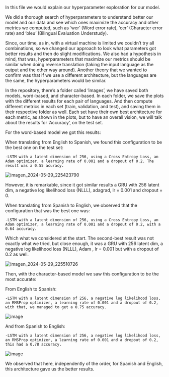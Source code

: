 In this file we would explain our hyperparameter exploration for our model.

We did a thorough search of hyperparameters to understand better our model and our data and see which ones maximize the accuracy and other metrics we computed, such as ‘wer’ 
(Word error rate), ‘cer’ (Character error rate) and ‘bleu’ (Bilingual Evaluation Understudy). 

Since, our time, as in, with a virtual machine is limited we couldn’t try all combinations, so we changed our approach to look what parameters got better results and then do slight modifications. We also had a hypothesis in mind, that was, hyperparameters that maximize our metrics should be similar when doing reverse translation (taking the input language as the output and the other way around). Another theory that we wanted to confirm was that if we use a different architecture, but the languages are the same, the hyperparameters would be similar.

In the repository, there’s a folder called ‘images’, we have saved both models, word-based, and character-based. In each folder, we save the plots with the different results for each pair of languages. And then compute different metrics in each set (train, validation, and test), and saving them in their respective folder as well. Each set have their own best architecture for each metric, as shown in the plots, but to have an overall vision, we will talk about the results for ‘Accuracy’, on the test set.

For the word-based model we got this results:

When translating from English to Spanish, we found this configuration to be the best one on the test set:		

	-LSTM with a latent dimension of 256, using a Cross Entropy Loss, an Adam optimizer, a learning rate of 0.001 and a dropout of 0.2. The result was a 0.55 acuracy. 

![imagen_2024-05-29_225423790](https://github.com/DCC-UAB/deep-learning-project-2024-ai_nndl_group_05/assets/93304682/5d7b24d1-5d17-4276-8edf-b45bf4b8404c)

However, it is remarkable, since it got similar results a GRU with 256 latent dim, a negative log likelihood loss (NLLL), adagrad, lr = 0.001 and dropout = 0.

When translating from Spanish to English, we observed that the configuration that was the best one was:

	-LSTM with a latent dimension of 256, using a Cross Entropy Loss, an Adam optimizer, a learning rate of 0.001 and a dropout of 0.2, with a 0.64 accuracy.

Which what we considered at the start. The second-best result was not exactly what we tried, but close enough, it was a GRU with 256 latent dim, a negative log likelihood loss (NLLL), Adam , lr = 0.001 but with a dropout of 0.2 as well.

![imagen_2024-05-29_225510726](https://github.com/DCC-UAB/deep-learning-project-2024-ai_nndl_group_05/assets/93304682/ad51c1eb-c69c-4edd-9d3b-314f06b377ea)



Then, with the character-based model we saw this configuration to be the most accurate:

From English to Spanish: 

	-LSTM with a latent dimension of 256, a negative log likelihood loss, an RMSProp optimizer, a learning rate of 0.001 and a dropout of 0.2, with that, we managed to get a 0.75 accuracy.

 ![image](https://github.com/DCC-UAB/deep-learning-project-2024-ai_nndl_group_05/assets/93304682/e0779305-5e85-43f7-be84-8f43b1041383)


And from Spanish to English:

	-LSTM with a latent dimension of 256, a negative log likelihood loss, an RMSProp optimizer, a learning rate of 0.001 and a dropout of 0.2, this had a 0.78 accuracy.

 ![image](https://github.com/DCC-UAB/deep-learning-project-2024-ai_nndl_group_05/assets/93304682/ad05787b-18d9-4859-ba78-630d7881f98c)


We observed that here, independently of the order, for Spanish and English, this architecture gave us the better results. 
	
